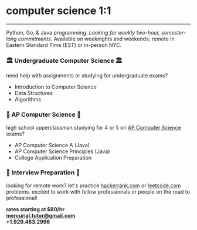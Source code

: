 <style>
body {
    background-image: url('images/green-watercolor.jpg');
    background-repeat: no-repeat;
    background-size: 100% 100%;
}
</style>

# computer science 1:1

---

Python, Go, & Java programming. *Looking for weekly two-hour, semester-long commitments.* 
Available on weeknights and weekends; remote in Eastern Standard Time (EST) or in-person NYC.

### 🏛️ Undergraduate Computer Science 🏛️

need help with assignments or studying for undergraduate exams?
- Introduction to Computer Science
- Data Structures
- Algorithms

### 🏫 AP Computer Science 🏫

high school upperclassman studying for 4 or 5 on [AP Computer Science](https://apcentral.collegeboard.org/courses/ap-computer-science-a/exam) exams?
- AP Computer Science A (Java)
- AP Computer Science Principles (Java)
- College Application Preparation

### ‍💼 Interview Preparation 💼

looking for remote work? let's practice [hackerrank.com](https://www.hackerrank.com) or [leetcode.com](https://leetcode.com) problems.
excited to work with fellow professionals or people on the road to professional!

**rates starting at $80/hr**  
**<mercurial.tutor@gmail.com>**  
**+1.929.483.2996**